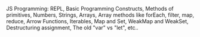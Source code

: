 JS Programming: REPL, Basic Programming Constructs, Methods of primitives, Numbers, Strings, Arrays, Array methods like forEach, filter, map, reduce, Arrow Functions, Iterables, Map and Set, WeakMap and WeakSet, Destructuring assignment, The old "var" vs "let", etc..
